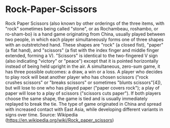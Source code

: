 # Rock-Paper-Scissors
Rock Paper Scissors (also known by other orderings of the three items, with "rock" sometimes being called "stone", or as Rochambeau, roshambo, or ro-sham-bo} is a hand game originating from China, usually played between two people, in which each player simultaneously forms one of three shapes with an outstretched hand. These shapes are "rock" (a closed fist), "paper" (a flat hand), and "scissors" (a fist with the index finger and middle finger extended, forming a V). "Scissors" is identical to the two-fingered V sign (also indicating "victory" or "peace") except that it is pointed horizontally instead of being held upright in the air. A simultaneous, zero-sum game, it has three possible outcomes: a draw, a win or a loss. A player who decides to play rock will beat another player who has chosen scissors ("rock crushes scissors" or "breaks scissors" or sometimes "blunts scissors"[4]), but will lose to one who has played paper ("paper covers rock"); a play of paper will lose to a play of scissors ("scissors cuts paper"). If both players choose the same shape, the game is tied and is usually immediately replayed to break the tie. The type of game originated in China and spread with increased contact with East Asia, while developing different variants in signs over time. 
Source: Wikipedia (https://en.wikipedia.org/wiki/Rock_paper_scissors)
